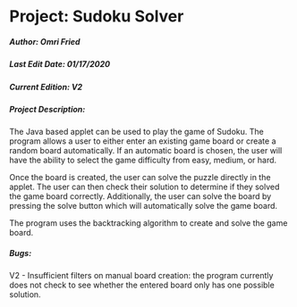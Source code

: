 # Project: Sudoku Solver
##### Author: Omri Fried
##### Last Edit Date: 01/17/2020
##### Current Edition: V2
##### Project Description: 
The Java based applet can be used to play the game of Sudoku. The program
allows a user to either enter an existing game board or create a random
board automatically. If an automatic board is chosen, the user will have
the ability to select the game difficulty from easy, medium, or hard.

Once the board is created, the user can solve the puzzle directly in the
applet. The user can then check their solution to determine if they solved
the game board correctly. Additionally, the user can solve the board by 
pressing the solve button which will automatically solve the game board.

The program uses the backtracking algorithm to create and solve the game 
board. 

##### Bugs:
V2 - Insufficient filters on manual board creation: the program currently 
does not check to see whether the entered board only has one possible solution.
